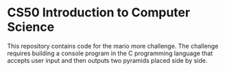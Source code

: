 # CS50 Introduction to Computer Science

This repository contains code for the mario more challenge. The challenge requires building a console program
in the C programming language that accepts user input and then outputs two pyramids placed side by side.